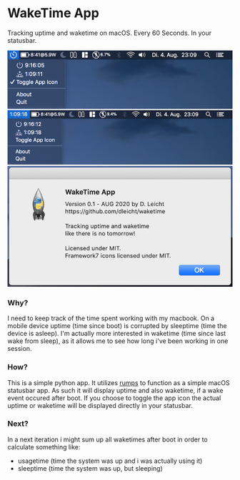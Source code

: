 # WakeTime App
Tracking uptime and waketime on macOS. Every 60 Seconds. In your statusbar.

![Screen 1](https://raw.githubusercontent.com/dleicht/waketime/master/screen1.png)
![Screen 2](https://raw.githubusercontent.com/dleicht/waketime/master/screen2.png)
![Screen 3](https://raw.githubusercontent.com/dleicht/waketime/master/screen3.png)

### Why?
I need to keep track of the time spent working with my macbook. On a mobile device uptime (time since boot) is corrupted by sleeptime (time the device is asleep). I'm actually more interested in waketime (time since last wake from sleep), as it allows me to see how long i've been working in one session.

### How?
This is a simple python app. It utilizes [rumps](https://github.com/jaredks/rumps) to function as a simple macOS statusbar app.
As such it will display uptime and also waketime, if a wake event occured after boot.
If you choose to toggle the app icon the actual uptime or waketime will be displayed directly in your statusbar.

### Next?
In a next iteration i might sum up all waketimes after boot in order to calculate something like:
- usagetime (time the system was up and i was actually using it)
- sleeptime (time the system was up, but sleeping)
